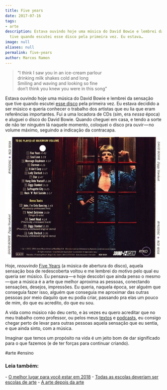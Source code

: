 ```yaml
---
title: Five years
date: 2017-07-16
tags:
- arte
description: Estava ouvindo hoje uma música do David Bowie e lembrei da sensação que
  tive quando escutei esse disco pela primeira vez. Eu estava…
image: null
aliases: null
permalink: five-years
author: Marcos Ramon
---
```

> “I think I saw you in an ice-cream parlour  
drinking milk shakes cold and long  
Smiling and waving and looking so fine  
don’t think you knew you were in this song”

Estava ouvindo hoje uma música do David Bowie e lembrei da sensação que tive quando escutei [esse disco](https://open.spotify.com/album/48D1hRORqJq52qsnUYZX56) pela primeira vez. Eu estava decidido a ser músico e queria conhecer o trabalho dos artistas que eu lia que eram referências importantes. Fui a uma locadora de CDs (sim, era _nessa_ época) e aluguei o disco do David Bowie. Quando cheguei em casa, e tendo a sorte de não ter ninguém lá naquele momento, coloquei o disco pra ouvir — no volume máximo, seguindo a indicação da contracapa.

<img src="/assets/img/five-years-medium.jpeg">

Hoje, _reouvindo_ [Five Years](https://open.spotify.com/track/1JIzFhI9Lt5FyslawmHCBi) (a música de abertura do disco), aquela sensação boa de redescoberta voltou e me lembrei do motivo pelo qual eu queria ser músico. Eu pensava — e hoje descobri que ainda penso o mesmo — que a música é a arte que melhor aproxima as pessoas, conectando sensações, desejos, impressões. Eu queria, naquela época, ser alguém que conseguia fazer isso, alguém que conseguia me aproximar das outras pessoas por meio daquilo que eu podia criar, passando pra elas um pouco de mim, do que eu acredito, do que eu sou.

A vida como músico não deu certo, e às vezes eu quero acreditar que no meu trabalho como professor, ou pelos meus [textos](https://arcano5.com.br/archive) e [podcasts](https://www.marcosramon.net/podcast), eu consigo chegar perto de levar para outras pessoas aquela sensação que eu sentia, e que ainda sinto, com a música.

Imaginar que temos um propósito na vida é um jeito bom de dar significado para o que fazemos (e de ter forças para continuar criando).


#arte #ensino

<h3>Leia também:</h3>
- <a href="/o-melhor-lugar-para-voce-estar-em-2018">O melhor lugar para você estar em 2018</a>
- <a href="/todas-as-escolas-deveriam-ser-escolas-de-arte">Todas as escolas deveriam ser escolas de arte</a>
- <a href="/a-arte-depois-da-arte">A arte depois da arte</a>
